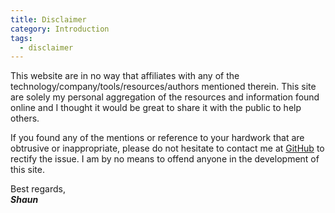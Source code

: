 ```yaml
---
title: Disclaimer
category: Introduction
tags:
  - disclaimer
---
```


This website are in no way that affiliates with any of the technology/company/tools/resources/authors mentioned therein. This site are solely my personal aggregation of the resources and information found online and I thought it would be great to share it with the public to help others.

If you found any of the mentions or reference to your hardwork that are obtrusive or inappropriate, please do not hesitate to contact me at [GitHub](https://github.com/data-miner00/web-ui) to rectify the issue. I am by no means to offend anyone in the development of this site.

Best regards,<br>
_**Shaun**_
